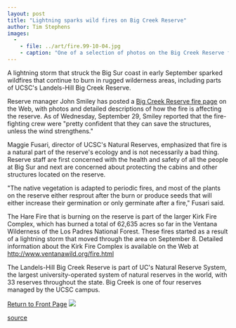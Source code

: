 ```yaml
---
layout: post
title: "Lightning sparks wild fires on Big Creek Reserve"
author: Tim Stephens
images:
  -
    - file: ../art/fire.99-10-04.jpg
    - caption: "One of a selection of photos on the Big Creek Reserve fire page, showing a 'water drop'"
---
```


A lightning storm that struck the Big Sur coast in early September sparked wildfires that continue to burn in rugged wilderness areas, including parts of UCSC's Landels-Hill Big Creek Reserve.   

  
Reserve manager John Smiley has posted a [Big Creek Reserve fire page][1] on the Web, with photos and detailed descriptions of how the fire is affecting the reserve. As of Wednesday, September 29, Smiley reported that the fire-fighting crew were "pretty confident that they can save the structures, unless the wind strengthens."  
  
Maggie Fusari, director of UCSC's Natural Reserves, emphasized that fire is a natural part of the reserve's ecology and is not necessarily a bad thing. Reserve staff are first concerned with the health and safety of all the people at Big Sur and next are concerned about protecting the cabins and other structures located on the reserve.  
  
"The native vegetation is adapted to periodic fires, and most of the plants on the reserve either resprout after the burn or produce seeds that will either increase their germination or only germinate after a fire," Fusari said.  
  
The Hare Fire that is burning on the reserve is part of the larger Kirk Fire Complex, which has burned a total of 62,635 acres so far in the Ventana Wilderness of the Los Padres National Forest. These fires started as a result of a lightning storm that moved through the area on September 8. Detailed information about the Kirk Fire Complex is available on the Web at   
<http://www.ventanawild.org/fire.html>  
  
The Landels-Hill Big Creek Reserve is part of UC's Natural Reserve System, the largest university-operated system of natural reserves in the world, with 33 reserves throughout the state. Big Creek is one of four reserves managed by the UCSC campus.

[Return to Front Page][2] ![ ][3]


[1]: http://www.redshift.com/~jsmiley/fire.html
[2]: ../../index.html
[3]: ../../images/trans.gif

[source](http://www1.ucsc.edu/currents/99-00/10-04/fire.html "Permalink to fire")
